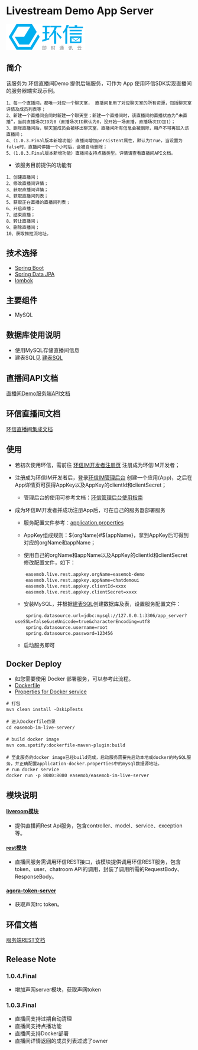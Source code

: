 # Livestream Demo App Server
![logo](./docs/img/214x70.png)


## 简介

该服务为 环信直播间Demo 提供后端服务，可作为 App 使用环信SDK实现直播间的服务器端实现示例。

```
1、每一个直播间，都唯一对应一个聊天室， 直播间复用了对应聊天室的所有资源，包括聊天室详情及成员列表等；
2、新建一个直播间会同时新建一个聊天室；新建一个直播间时，该直播间的直播状态为“未直播”，当前直播场次ID为0（直播场次ID默认为0，没开始一场直播，直播场次ID加1）；
3、删除直播间后，聊天室成员会被移出聊天室，直播间所有信息会被删除，用户不可再加入该直播间；
4、（1.0.3.Final版本新增功能）直播间增加persistent属性，默认为true，当设置为false时，直播间停播一个小时后，会被自动删除；
5、（1.0.3.Final版本新增功能）直播间支持点播类型。详情请查看直播间API文档。
```

- 该服务目前提供的功能有

```
1、创建直播间；
2、修改直播间详情；
3、获取直播间详情；
4、获取直播间列表；
5、获取正在直播的直播间列表；
6、开启直播；
7、结束直播；
8、转让直播间；
9、删除直播间；
10、获取推拉流地址。
```

## 技术选择

* [Spring Boot](https://spring.io/projects/spring-boot)
* [Spring Data JPA](https://spring.io/projects/spring-data-jpa)
* [lombok](https://projectlombok.org/)


## 主要组件

* MySQL


## 数据库使用说明

* 使用MySQL存储直播间信息
* 建表SQL见 [建表SQL](./docs/create_tables.sql)


## 直播间API文档

[直播间Demo服务端API文档](./docs/直播间API文档.md)


## 环信直播间文档

[环信直播间集成文档](http://docs-im.easemob.com/im/other/integrationcases/live-chatroom)


## 使用

- 若初次使用环信，需前往 [环信IM开发者注册页](https://console.easemob.com/user/register) 注册成为环信IM开发者；

- 注册成为环信IM开发者后，登录[环信IM管理后台](https://console.easemob.com/user/login) 创建一个应用(App)，之后在App详情页可获得AppKey以及AppKey的clientId和clientSecret；

    - 管理后台的使用可参考文档：[环信管理后台使用指南](http://docs-im.easemob.com/im/quickstart/essential/console)

- 成为环信IM开发者并成功注册App后，可在自己的服务器部署服务

    - 服务配置文件参考：[application.properties](./easemob-im-live-server/src/main/resources/application.properties)
    
    - AppKey组成规则：${orgName}#${appName}，拿到AppKey后可得到对应的orgName和appName；
    
    - 使用自己的orgName和appName以及AppKey的clientId和clientSecret修改配置文件，如下：
    ```
        easemob.live.rest.appkey.orgName=easemob-demo
        easemob.live.rest.appkey.appName=chatdemoui
        easemob.live.rest.appkey.clientId=xxxx
        easemob.live.rest.appkey.clientSecret=xxxx
    ```
    
    - 安装MySQL，并根据[建表SQL](./docs/create_tables.sql)创建数据库及表，设置服务配置文件：
    ```
        spring.datasource.url=jdbc:mysql://127.0.0.1:3306/app_server?useSSL=false&useUnicode=true&characterEncoding=utf8
        spring.datasource.username=root
        spring.datasource.password=123456
    ```
    
    - 启动服务即可


## Docker Deploy

* 如您需要使用 Docker 部署服务，可以参考此流程。
* [Dockerfile](./easemob-im-live-server/Dockerfile)
* [Properties for Docker service](./easemob-im-live-server/docker/application-docker.properties)

```
# 打包
mvn clean install -DskipTests

# 进入Dockerfile目录
cd easemob-im-live-server/

# build docker image
mvn com.spotify:dockerfile-maven-plugin:build

# 至此服务的docker image已经build完成，启动服务需要先启动本地或docker的MySQL服务，并正确配置application-docker.properties中的mysql数据源地址。
# run docker service
docker run -p 8080:8080 easemob/easemob-im-live-server
```


## 模块说明

#### [liveroom模块](./easemob-im-live-server/src/main/java/com/easemob/live/server/liveroom)

- 提供直播间Rest Api服务，包含controller、model、service、exception等。

#### [rest模块](./easemob-im-live-server/src/main/java/com/easemob/live/server/rest)

- 直播间服务需调用环信REST接口，该模块提供调用环信REST服务，包含token、user、chatroom API的调用，封装了调用所需的RequestBody、ResponseBody。

#### [agora-token-server](https://github.com/easemob/livestream-demo-app-server/tree/master/agora-token-service)

- 获取声网trc token。

## 环信文档

[服务端REST文档](http://docs-im.easemob.com/im/server/ready/intro)


## Release Note

### 1.0.4.Final
- 增加声网server模块，获取声网token
### 1.0.3.Final
- 直播间支持过期自动清理
- 直播间支持点播功能
- 直播间支持Docker部署
- 直播间详情返回的成员列表过滤了owner
